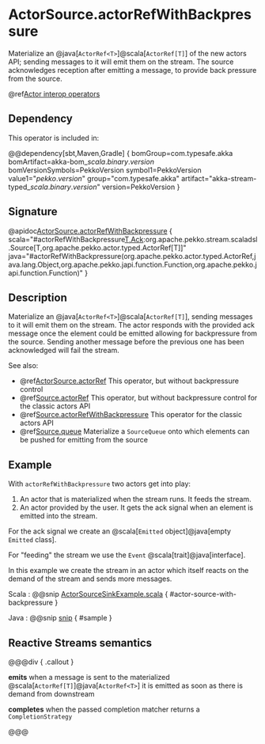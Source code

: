 # ActorSource.actorRefWithBackpressure

Materialize an @java[`ActorRef<T>`]@scala[`ActorRef[T]`] of the new actors API; sending messages to it will emit them on the stream. The source acknowledges reception after emitting a message, to provide back pressure from the source.

@ref[Actor interop operators](../index.md#actor-interop-operators)

## Dependency

This operator is included in:

@@dependency[sbt,Maven,Gradle] {
  bomGroup=com.typesafe.akka bomArtifact=akka-bom_$scala.binary.version$ bomVersionSymbols=PekkoVersion
  symbol1=PekkoVersion
  value1="$pekko.version$"
  group="com.typesafe.akka"
  artifact="akka-stream-typed_$scala.binary.version$"
  version=PekkoVersion
}

## Signature

@apidoc[ActorSource.actorRefWithBackpressure](ActorSource$) { scala="#actorRefWithBackpressure[T,Ack](ackTo:org.apache.pekko.actor.typed.ActorRef[Ack],ackMessage:Ack,completionMatcher:PartialFunction[T,org.apache.pekko.stream.CompletionStrategy],failureMatcher:PartialFunction[T,Throwable]):org.apache.pekko.stream.scaladsl.Source[T,org.apache.pekko.actor.typed.ActorRef[T]]" java="#actorRefWithBackpressure(org.apache.pekko.actor.typed.ActorRef,java.lang.Object,org.apache.pekko.japi.function.Function,org.apache.pekko.japi.function.Function)" }

## Description

Materialize an @java[`ActorRef<T>`]@scala[`ActorRef[T]`], sending messages to it will emit them on the stream. The actor responds with the provided ack message
once the element could be emitted allowing for backpressure from the source. Sending another message before the previous one has been acknowledged will fail the stream.

See also:

* @ref[ActorSource.actorRef](actorRef.md) This operator, but without backpressure control
* @ref[Source.actorRef](../Source/actorRef.md) This operator, but without backpressure control for the classic actors API
* @ref[Source.actorRefWithBackpressure](../Source/actorRefWithBackpressure.md) This operator for the classic actors API
* @ref[Source.queue](../Source/queue.md) Materialize a `SourceQueue` onto which elements can be pushed for emitting from the source

## Example

With `actorRefWithBackpressure` two actors get into play: 

1. An actor that is materialized when the stream runs. It feeds the stream.
2. An actor provided by the user. It gets the ack signal when an element is emitted into the stream.

For the ack signal we create an @scala[`Emitted` object]@java[empty `Emitted` class].

For "feeding" the stream we use the `Event` @scala[trait]@java[interface].

In this example we create the stream in an actor which itself reacts on the demand of the stream and sends more messages.


Scala
:  @@snip [ActorSourceSinkExample.scala](/akka-stream-typed/src/test/scala/docs/org/apache/pekko/stream/typed/ActorSourceSinkExample.scala) { #actor-source-with-backpressure }

Java
:  @@snip [snip](/akka-stream-typed/src/test/java/docs/org/apache/pekko/stream/typed/ActorSourceWithBackpressureExample.java) { #sample }

## Reactive Streams semantics

@@@div { .callout }

**emits** when a message is sent to the materialized @scala[`ActorRef[T]`]@java[`ActorRef<T>`] it is emitted as soon as there is demand from downstream

**completes** when the passed completion matcher returns a `CompletionStrategy`

@@@
